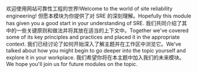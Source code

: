 <span data-ttu-id="ce7db-101">欢迎使用网站可靠性工程的世界!</span><span class="sxs-lookup"><span data-stu-id="ce7db-101">Welcome to the world of site reliability engineering!</span></span> <span data-ttu-id="ce7db-102">但愿本模块为你提供了对 SRE 的深刻理解。</span><span class="sxs-lookup"><span data-stu-id="ce7db-102">Hopefully this module has given you a good start in your understanding of SRE.</span></span> <span data-ttu-id="ce7db-103">我们共同介绍了其中的一些关键原则和做法并将其放在适当的上下文中。</span><span class="sxs-lookup"><span data-stu-id="ce7db-103">Together we've covered some of its key principles and practices and placed it in the appropriate context.</span></span> <span data-ttu-id="ce7db-104">我们已经讨论了如何开始深入了解主题并在工作区中浏览它。</span><span class="sxs-lookup"><span data-stu-id="ce7db-104">We’ve talked about how you might begin to go deeper into the topic yourself and explore it in your workplace.</span></span> <span data-ttu-id="ce7db-105">我们希望你将在本主题中加入我们的未来模块。</span><span class="sxs-lookup"><span data-stu-id="ce7db-105">We hope you'll join us for future modules on the topic.</span></span>
